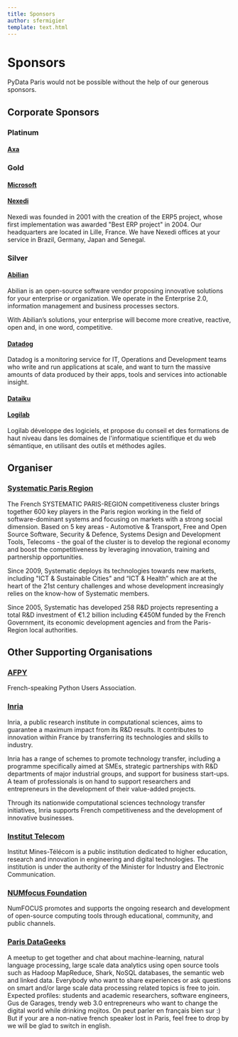 ```yaml
---
title: Sponsors
author: sfermigier
template: text.html
---
```


# Sponsors

PyData Paris would not be possible without the help of our generous sponsors.


## Corporate Sponsors

### Platinum

#### [Axa](http://www.axa.com/)


### Gold

#### [Microsoft](http://www.microsoft.com/click/services/Redirect2.ashx?CR_CC=200599329)

#### [Nexedi](http://www.nexedi.com/)

Nexedi was founded in 2001 with the creation of the ERP5 project, whose first implementation was awarded "Best ERP project" in 2004. Our headquarters are located in Lille, France. We have Nexedi offices at your service in Brazil, Germany, Japan and Senegal.


### Silver

#### [Abilian](http://www.abilian.com/)

Abilian is an open-source software vendor proposing innovative solutions for your enterprise or organization. We operate in the Enterprise 2.0, information management and business processes sectors.

With Abilian’s solutions, your enterprise will become more creative, reactive, open and, in one word, competitive.

#### [Datadog](http://www.datadoghq.com/)

Datadog is a monitoring service for IT, Operations and Development teams who write and run applications at scale, and want to turn the massive amounts of data produced by their apps, tools and services into actionable insight.

#### [Dataiku](http://www.dataiku.com/)


#### [Logilab](http://www.logilab.com/)

Logilab développe des logiciels, et propose du conseil et des formations de haut niveau dans les domaines de l'informatique scientifique et du web sémantique, en utilisant des outils et méthodes agiles.


## Organiser

### [Systematic Paris Region](http://www.systematic-paris-region.org/)

The French SYSTEMATIC PARIS-REGION competitiveness cluster brings together 600 key players in the Paris region working in the field of software-dominant systems and focusing on markets with a strong social dimension. Based on 5 key areas - Automotive & Transport, Free and Open Source Software, Security & Defence, Systems Design and Development Tools, Telecoms - the goal of the cluster is to develop the regional economy and boost the competitiveness by leveraging innovation, training and partnership opportunities.

Since 2009, Systematic deploys its technologies towards new markets, including "ICT & Sustainable Cities" and “ICT & Health” which are at the heart of the 21st century challenges and whose development increasingly relies on the know-how of Systematic members.

Since 2005, Systematic has developed 258 R&D projects representing a total R&D investment of €1.2 billion including €450M funded by the French Government, its economic development agencies and from the Paris-Region local authorities.


## Other Supporting Organisations

### [AFPY](http://www.afpy.org/)

French-speaking Python Users Association.
 
### [Inria](http://www.inria.fr/)

Inria, a public research institute in computational sciences, aims to guarantee a maximum impact from its R&D results. It contributes to innovation within France by transferring its technologies and skills to industry.

Inria has a range of schemes to promote technology transfer, including a programme specifically aimed at SMEs, strategic partnerships with R&D departments of major industrial groups, and support for business start-ups. A team of professionals is on hand to support researchers and entrepreneurs in the development of their value-added projects.

Through its nationwide computational sciences technology transfer initiatives, Inria supports French competitiveness and the development of innovative businesses.

### [Institut Telecom]()

Institut Mines-Télécom is a public institution dedicated to higher education, research and innovation in engineering and digital technologies. The institution is under the authority of the Minister for Industry and Electronic Communication.

### [NUMfocus Foundation](http://www.numfocus.org/)

NumFOCUS promotes and supports the ongoing research and development of open-source computing tools through educational, community, and public channels.


### [Paris DataGeeks](http://www.meetup.com/Paris-Datageeks/)
 
A meetup to get together and chat about machine-learning, natural language processing, large scale data analytics using open source tools such as Hadoop MapReduce, Shark, NoSQL databases, the semantic web and linked data. Everybody who want to share experiences or ask questions on smart and/or large scale data processing related topics is free to join. Expected profiles: students and academic researchers, software engineers, Gus de Garages, trendy web 3.0 entrepreneurs who want to change the digital world while drinking mojitos. On peut parler en français bien sur :) But if your are a non-native french speaker lost in Paris, feel free to drop by we will be glad to switch in english.

